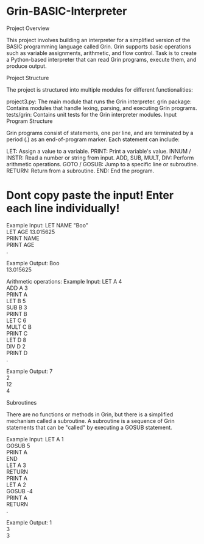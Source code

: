 # Grin-BASIC-Interpreter

Project Overview

This project involves building an interpreter for a simplified version of the BASIC programming language called Grin. Grin supports basic operations such as variable assignments, arithmetic, and flow control. Task is to create a Python-based interpreter that can read Grin programs, execute them, and produce output.

Project Structure

The project is structured into multiple modules for different functionalities:

project3.py: The main module that runs the Grin interpreter.
grin package: Contains modules that handle lexing, parsing, and executing Grin programs.
tests/grin: Contains unit tests for the Grin interpreter modules.
Input Program Structure

Grin programs consist of statements, one per line, and are terminated by a period (.) as an end-of-program marker. Each statement can include:

LET: Assign a value to a variable.
PRINT: Print a variable's value.
INNUM / INSTR: Read a number or string from input.
ADD, SUB, MULT, DIV: Perform arithmetic operations.
GOTO / GOSUB: Jump to a specific line or subroutine.
RETURN: Return from a subroutine.
END: End the program.

# Dont copy paste the input! Enter each line individually!
Example Input:
LET NAME "Boo" <br/>
LET AGE 13.015625 <br/>
PRINT NAME <br/>
PRINT AGE <br/>
.

Example Output:
Boo <br/>
13.015625

Arithmetic operations:
Example Input:
LET A 4 <br/>
ADD A 3 <br/>
PRINT A <br/>
LET B 5 <br/>
SUB B 3 <br/>
PRINT B <br/>
LET C 6 <br/>
MULT C B <br/>
PRINT C <br/>
LET D 8 <br/>
DIV D 2 <br/>
PRINT D <br/>
.

Example Output:
7 <br/>
2 <br/>
12 <br/>
4 <br/>

Subroutines

There are no functions or methods in Grin, but there is a simplified mechanism called a subroutine. A subroutine is a sequence of Grin statements that can be "called" by executing a GOSUB statement.

Example Input:
LET A 1 <br/>
GOSUB 5 <br/>
PRINT A <br/>
END <br/>
LET A 3 <br/>
RETURN <br/>
PRINT A <br/>
LET A 2 <br/>
GOSUB -4 <br/>
PRINT A <br/>
RETURN <br/>
.

Example Output:
1 <br/>
3 <br/>
3 <br/>




